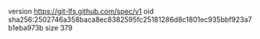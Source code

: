 version https://git-lfs.github.com/spec/v1
oid sha256:2502746a358baca8ec8382595fc25181286d8c1801ec935bbf923a7b1eba973b
size 379
